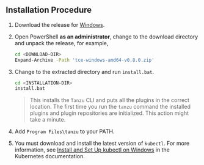 ## Installation Procedure

1. Download the release for [Windows](https://github.com/vmware-tanzu/community-edition/releases/download/v0.8.0/tce-windows-amd64-v0.8.0.zip).

1. Open PowerShell **as an administrator**, change to the download directory and unpack the release, for example,

    ```sh
    cd <DOWNLOAD-DIR>
    Expand-Archive -Path 'tce-windows-amd64-v0.8.0.zip'
    ```

1. Change to the extracted directory and run `install.bat`.

   ```sh
   cd <INSTALLATION-DIR>
   install.bat
   ```

   > This installs the `Tanzu` CLI and puts all the plugins in the correct location.
   > The first time you run the `tanzu` command the installed plugins and plugin repositories are initialized. This action might take a minute.
1. Add `Program Files\tanzu` to your PATH.
1. You must download and install the latest version of `kubectl`. For more information, see [Install and Set Up kubectl on Windows](https://kubernetes.io/docs/tasks/tools/install-kubectl-windows/) in the Kubernetes documentation.
